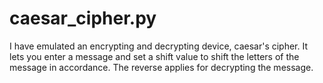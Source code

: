# caesar_cipher.py

I have emulated an encrypting and decrypting device, caesar's cipher. It lets you enter a message and set a shift value to shift the letters of the message in accordance. 
The reverse applies for decrypting the message.